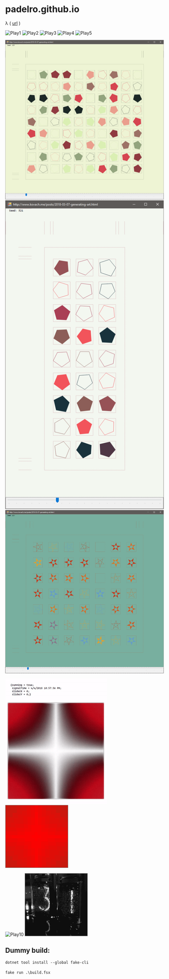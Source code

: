 # padelro.github.io

&lambda; ( [url](https://padelro.github.io/) )

![Play1](./adata/out/eon1.png "1")
![Play2](./adata/out/eon4.png "4")
![Play3](./adata/out/eon9000.png "9000")
![Play4](./adata/out/eon9002.png "9002")
![Play5](./adata/out/eon9003.png "9003")

![Play6](./adata/s1.png "g1")
![Play7](./adata/s2.png "g2")
![Play8](./adata/s3.png "g3")

![Play9](./adata/1522613678875.gif "zeros")
![Play9](./adata/1522613678875_2.gif "zeros2")

![Play10](./adata/capture/Clock_high.gif "clock_h")
![Play10](./adata/capture/Clock_low.gif "clock_l")

## Dummy build:

    dotnet tool install --global fake-cli

    fake run .\build.fsx
